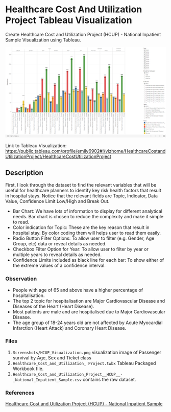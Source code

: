 # Healthcare Cost And Utilization Project Tableau Visualization

Create Healthcare Cost and Utilization Project (HCUP) - National Inpatient Sample Visualization using Tableau.

![Healthcare Cost And Utilization Project](Screenshots/HCUP_Visualization.png "Healthcare Cost And Utilization Project")

Link to Tableau Visualization: https://public.tableau.com/profile/emily6902#!/vizhome/HealthcareCostandUtilizationProject/HealthcareCostUtilizationProject

## Description
First, I look through the dataset to find the relevant variables that will be useful for healthcare planners to identify key risk health factors that result in hospital stays. Notice that the relevant fields are Topic, Indicator, Data Value, Confidence Limit Low/High and Break Out.

- Bar Chart: We have lots of information to display for different analytical needs. Bar chart is chosen to reduce the complexity and make it simple to read.
- Color indication for Topic: These are the key reason that result in hospital stay. By color coding them will helps user to read them easily.
- Radio Button Filter Options: To allow user to filter (e.g. Gender, Age Group, etc) data or reveal details as needed.
- Checkbox Filter Option for Year: To allow user to filter by year or multiple years to reveal details as needed.
- Confidence Limits included as black line for each bar: To show either of the extreme values of a confidence interval.

### Observation
- People with age of 65 and above have a higher percentage of hospitalisation.
- The top 2 topic for hospitalisation are Major Cardiovascular Disease and Diseases of the Heart (Heart Disease).
- Most patients are male and are hospitalised due to Major Cardiovascular Disease.
- The age group of 18-24 years old are not affected by Acute Myocardial Infarction (Heart Attack) and Coronary Heart Disease.

### Files
1. ```Screenshots/HCUP_Visualization.png``` visualization image of Passenger survival by Age, Sex and Ticket class
2. ```Healthcare_Cost_and_Utilization_ Project.twbx``` Tableau Packaged Workbook file.
3.  ```Healthcare_Cost_and_Utilization_Project__HCUP__-_National_Inpatient_Sample.csv``` contains the raw dataset.

### References
[Healthcare Cost and Utilization Project (HCUP) - National Inpatient Sample](https://catalog.data.gov/dataset/healthcare-cost-and-utilization-project-hcup-national-inpatient-sample-4a7c2)

